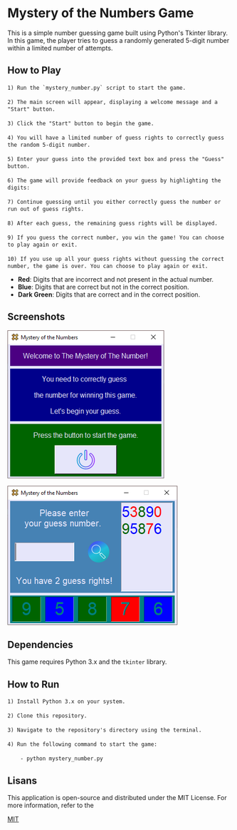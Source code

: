 
# Mystery of the Numbers Game

This is a simple number guessing game built using Python's Tkinter library. In this game, the player tries to guess a randomly generated 5-digit number within a limited number of attempts.



## How to Play

    1) Run the `mystery_number.py` script to start the game.

    2) The main screen will appear, displaying a welcome message and a "Start" button.

    3) Click the "Start" button to begin the game.

    4) You will have a limited number of guess rights to correctly guess the random 5-digit number.

    5) Enter your guess into the provided text box and press the "Guess" button.

    6) The game will provide feedback on your guess by highlighting the digits:

    7) Continue guessing until you either correctly guess the number or run out of guess rights.

    8) After each guess, the remaining guess rights will be displayed.

    9) If you guess the correct number, you win the game! You can choose to play again or exit.

    10) If you use up all your guess rights without guessing the correct number, the game is over. You can choose to play again or exit.

- **Red**: Digits that are incorrect and not present in the actual number.
- **Blue**: Digits that are correct but not in the correct position.
- **Dark Green**: Digits that are correct and in the correct position.




  
## Screenshots

![Game Screenshot](https://raw.githubusercontent.com/yusufyasar13/mystery-number/main/mystery_number/screenshots/mystery_number_ss_1.png)

![Game Screenshot](https://raw.githubusercontent.com/yusufyasar13/mystery-number/main/mystery_number/screenshots/mystery_number_ss_2.png)
  
## Dependencies

This game requires Python 3.x and the `tkinter` library.




  
## How to Run

    1) Install Python 3.x on your system.

    2) Clone this repository.

    3) Navigate to the repository's directory using the terminal.

    4) Run the following command to start the game:

        - python mystery_number.py

    

  
## Lisans

This application is open-source and distributed under the MIT License. For more information, refer to the

[MIT](https://github.com/yusufyasar13/password-generator/blob/main/password_generator/LICENSE)

  
